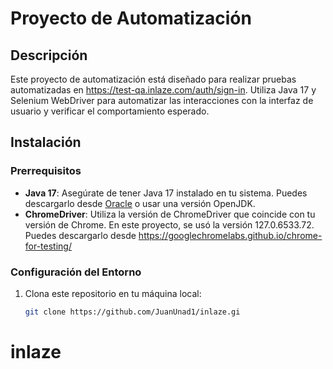 # Proyecto de Automatización

## Descripción
Este proyecto de automatización está diseñado para realizar pruebas automatizadas en https://test-qa.inlaze.com/auth/sign-in. Utiliza Java 17 y Selenium WebDriver para automatizar las interacciones con la interfaz de usuario y verificar el comportamiento esperado.

## Instalación

### Prerrequisitos
- **Java 17**: Asegúrate de tener Java 17 instalado en tu sistema. Puedes descargarlo desde [Oracle](https://www.oracle.com/java/technologies/javase/jdk17-archive-downloads.html) o usar una versión OpenJDK.
- **ChromeDriver**: Utiliza la versión de ChromeDriver que coincide con tu versión de Chrome. En este proyecto, se usó la versión 127.0.6533.72. Puedes descargarlo desde https://googlechromelabs.github.io/chrome-for-testing/

### Configuración del Entorno
1. Clona este repositorio en tu máquina local:
   ```bash
   git clone https://github.com/JuanUnad1/inlaze.gi
# inlaze
